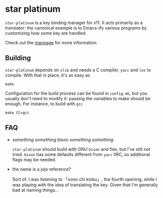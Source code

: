 # star platinum

`star-platinum` is a key binding manager for x11.  It acts primarily
as a translator: the canonical example is to Emacs-ify various
programs by customizing how some key are handled.

Check out the [manpage](star-platinum.1) for more information.

## Building

`star-platinum` depends on `xlib` and needs a C compiler, `yacc` and
`lex` to compile.  With that in place, it's as easy as

    make

Configuration for the build process can be found in `config.mk`, but
you usually don't need to modify it: passing the variables to make
should be enough.  For instance, to build with `gcc`

    make CC=gcc

## FAQ

 - *something something* bison *something something*

   `star-platinum` should build with GNU `bison` and flex, but I've
   still not tried.  `bison` has some defaults different from `yacc`
   IIRC, so additional flags may be needed.

 - the name is a jojo reference?

   Sort of.  I was listening to 「sono chi kioku」, the fourth opening,
   while I was playing with the idea of translating the key.  Given
   that I'm generally bad at naming things...
